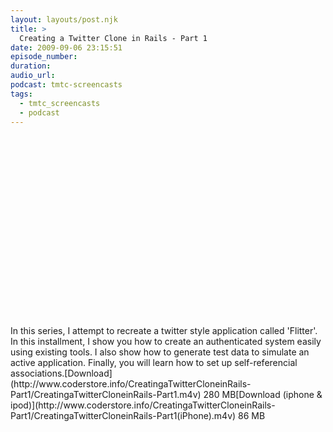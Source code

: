 ```yaml
---
layout: layouts/post.njk
title: >
  Creating a Twitter Clone in Rails - Part 1
date: 2009-09-06 23:15:51
episode_number:
duration:
audio_url:
podcast: tmtc-screencasts
tags:
  - tmtc_screencasts
  - podcast
---
```


<object width="540" height="304"><param name="allowfullscreen" value="true">

<param name="allowscriptaccess" value="always">
<param name="movie" value="http://vimeo.com/moogaloop.swf?clip_id=6459254&amp;server=vimeo.com&amp;show_title=0&amp;show_byline=0&amp;show_portrait=0&amp;color=00ADEF&amp;fullscreen=1">
<embed type="application/x-shockwave-flash" width="540" height="304" src="http://vimeo.com/moogaloop.swf?clip_id=6459254&amp;server=vimeo.com&amp;show_title=0&amp;show_byline=0&amp;show_portrait=0&amp;color=00ADEF&amp;fullscreen=1" allowfullscreen="true" allowscriptaccess="always"></embed></object>In this series, I attempt to recreate a twitter style application called 'Flitter'. In this installment, I show you how to create an authenticated system easily using existing tools. I also show how to generate test data to simulate an active application. Finally, you will learn how to set up self-referencial associations.[Download](http://www.coderstore.info/CreatingaTwitterCloneinRails-Part1/CreatingaTwitterCloneinRails-Part1.m4v) 280 MB[Download (iphone & ipod)](http://www.coderstore.info/CreatingaTwitterCloneinRails-Part1/CreatingaTwitterCloneinRails-Part1(iPhone).m4v) 86 MB
